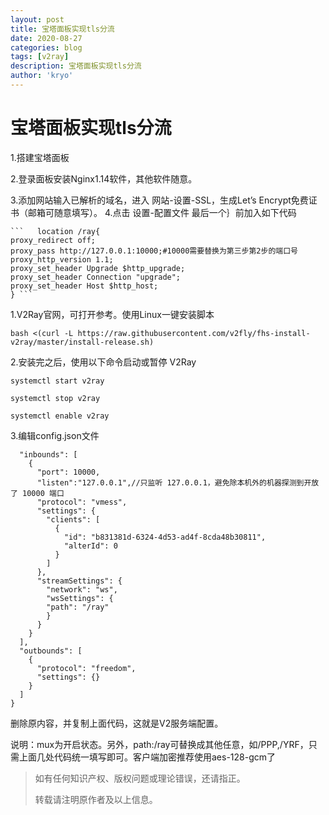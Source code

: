 ```yaml
---
layout: post
title: 宝塔面板实现tls分流
date: 2020-08-27
categories: blog
tags: [v2ray]
description: 宝塔面板实现tls分流
author: 'kryo'
---
```

# 宝塔面板实现tls分流
1.搭建宝塔面板

2.登录面板安装Nginx1.14软件，其他软件随意。

3.添加网站输入已解析的域名，进入 网站-设置-SSL，生成Let’s Encrypt免费证书（邮箱可随意填写）。
4.点击 设置-配置文件 最后一个｝前加入如下代码

    ```   location /ray{
    proxy_redirect off;
    proxy_pass http://127.0.0.1:10000;#10000需要替换为第三步第2步的端口号
    proxy_http_version 1.1;
    proxy_set_header Upgrade $http_upgrade;
    proxy_set_header Connection "upgrade";
    proxy_set_header Host $http_host;
    } ```
1.V2Ray官网，可打开参考。使用Linux一键安装脚本

`bash <(curl -L https://raw.githubusercontent.com/v2fly/fhs-install-v2ray/master/install-release.sh)`

2.安装完之后，使用以下命令启动或暂停 V2Ray

  `systemctl start v2ray`
 
  `systemctl stop v2ray`

  `systemctl enable v2ray`

3.编辑config.json文件
```{
  "inbounds": [
    {
      "port": 10000,
      "listen":"127.0.0.1",//只监听 127.0.0.1，避免除本机外的机器探测到开放了 10000 端口
      "protocol": "vmess",
      "settings": {
        "clients": [
          {
            "id": "b831381d-6324-4d53-ad4f-8cda48b30811",
            "alterId": 0
          }
        ]
      },
      "streamSettings": {
        "network": "ws",
        "wsSettings": {
        "path": "/ray"
        }
      }
    }
  ],
  "outbounds": [
    {
      "protocol": "freedom",
      "settings": {}
    }
  ]
}  
```
删除原内容，并复制上面代码，这就是V2服务端配置。

说明：mux为开启状态。另外，path:/ray可替换成其他任意，如/PPP,/YRF，只需上面几处代码统一填写即可。客户端加密推荐使用aes-128-gcm了
> 如有任何知识产权、版权问题或理论错误，还请指正。
>
> 转载请注明原作者及以上信息。